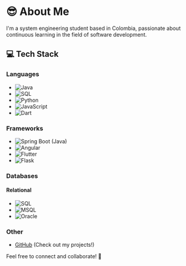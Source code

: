 # 😎 About Me

I'm a system engineering student based in Colombia, passionate about continuous learning in the field of software development.

## 💻 Tech Stack

### Languages
- ![Java](https://img.shields.io/badge/Java-%23ED8B00.svg?style=flat-square&logo=java&logoColor=white)
- ![SQL](https://img.shields.io/badge/SQL-%2300f.svg?style=flat-square&logo=sql&logoColor=white)
- ![Python](https://img.shields.io/badge/Python-%2314354C.svg?style=flat-square&logo=python&logoColor=white)
- ![JavaScript](https://img.shields.io/badge/JavaScript-%23323330.svg?style=flat-square&logo=javascript&logoColor=%23F7DF1E)
- ![Dart](https://img.shields.io/badge/Dart-%230175C2.svg?style=flat-square&logo=dart&logoColor=white)

### Frameworks
- ![Spring Boot](https://img.shields.io/badge/Spring_Boot-%236DB33F.svg?style=flat-square&logo=spring&logoColor=white) (Java)
- ![Angular](https://img.shields.io/badge/Angular-%23DD0031.svg?style=flat-square&logo=angular&logoColor=white)
- ![Flutter](https://img.shields.io/badge/Flutter-%2302569B.svg?style=flat-square&logo=flutter&logoColor=white)
- ![Flask](https://img.shields.io/badge/Flask-%23000.svg?style=flat-square&logo=flask&logoColor=white)

### Databases
#### Relational
- ![SQL](https://img.shields.io/badge/SQL-%2300f.svg?style=flat-square&logo=sql&logoColor=white)
- ![MSQL](https://img.shields.io/badge/MSQL-%2314354C.svg?style=flat-square&logo=mysql&logoColor=white)
- ![Oracle](https://img.shields.io/badge/Oracle-%23F00000.svg?style=flat-square&logo=oracle&logoColor=white)

### Other
- [GitHub](https://github.com/) (Check out my projects!)

Feel free to connect and collaborate! 🚀
